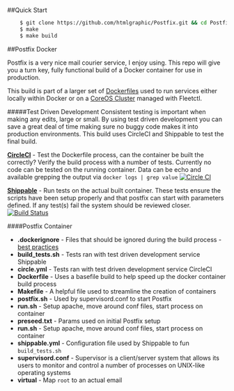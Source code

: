 ##Quick Start
```bash
    $ git clone https://github.com/htmlgraphic/Postfix.git && cd Postfix
    $ make
    $ make build
```

##Postfix Docker

Postfix is a very nice mail courier service, I enjoy using. This repo will give you a turn key, fully functional build of a Docker container for use in production.

This build is part of a larger set of [Dockerfiles](https://github.com/htmlgraphic/Docker) used to run services either locally within Docker or on a [CoreOS Cluster](https://github.com/htmlgraphic/coreos) managed with Fleetctl.

#####Test Driven Development
Consistent testing is important when making any edits, large or small. By using test driven development you can save a great deal of time making sure no buggy code makes it into production environments. This build uses CircleCI and Shippable to test the final build.

**[CircleCI](https://circleci.com/gh/htmlgraphic/Postfix)** - Test the Dockerfile process, can the container be built the correctly? Verify the build process with a number of tests. Currently no code can be tested on the running container. Data can be echo and available grepping the output via `docker logs | grep value`
[![Circle CI](https://circleci.com/gh/htmlgraphic/Postfix/tree/develop.svg?style=svg&circle-token=b99a13800c40caa2cc8bafa36258acccf038b8aa)](https://circleci.com/gh/htmlgraphic/Postfix/tree/develop)

**[Shippable](https://shippable.com)** - Run tests on the actual built container. These tests ensure the scripts have been setup properly and that postfix can start with parameters defined. If any test(s) fail the system should be reviewed closer.
[![Build Status](https://api.shippable.com/projects/54986113d46935d5fbc0d2ec/badge?branchName=master)](https://app.shippable.com/projects/54986113d46935d5fbc0d2ec/builds/latest)

####Postfix Container
*   **.dockerignore** - Files that should be ignored during the build process - [best practices](https://docs.docker.com/articles/dockerfile_best-practices/#use-a-dockerignore-file)
*   **build_tests.sh** - Tests ran with test driven development service Shippable
*   **circle.yml** - Tests ran with test driven development service CircleCI
*   **Dockerfile** - Uses a basefile build to help speed up the docker container build process
*   **Makefile** - A helpful file used to streamline the creation of containers
*   **postfix.sh** - Used by supervisord.conf to start Postfix
*   **run.sh** - Setup apache, move around conf files, start process on container
*   **preseed.txt** - Params used on initial Postfix setup
*   **run.sh** - Setup apache, move around conf files, start process on container
*   **shippable.yml** - Configuration file used by Shippable to fun `build_tests.sh`
*   **supervisord.conf** - Supervisor is a client/server system that allows its users to monitor and control a number of processes on UNIX-like operating systems
*   **virtual** - Map `root` to an actual email

